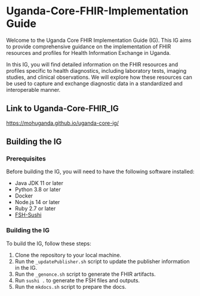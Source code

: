# Uganda-Core-FHIR-Implementation Guide

Welcome to the Uganda Core FHIR Implementation Guide (IG). This IG aims to provide comprehensive guidance on the implementation of FHIR resources and profiles for Health Information Exchange in Uganda.

In this IG, you will find detailed information on the FHIR resources and profiles specific to health diagnostics, including laboratory tests, imaging studies, and clinical observations. We will explore how these resources can be used to capture and exchange diagnostic data in a standardized and interoperable manner.

## Link to Uganda-Core-FHIR_IG
https://mohuganda.github.io/uganda-core-ig/

## Building the IG

### Prerequisites

Before building the IG, you will need to have the following software installed:

- Java JDK 11 or later
- Python 3.8 or later
- Docker
- Node.js 14 or later
- Ruby 2.7 or later
- [FSH-Sushi](https://fshschool.org/docs/sushi/installation/)

### Building the IG

To build the IG, follow these steps:

1. Clone the repository to your local machine.
2. Run the `_updatePublisher.sh` script to update the publisher information in the IG.
3. Run the `_genonce.sh` script to generate the FHIR artifacts.
4. Run `sushi .` to generate the FSH files and outputs.
5. Run the `mkdocs.sh` script to prepare the docs.
